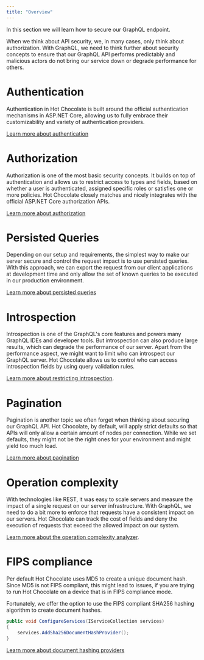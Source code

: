 ```yaml
---
title: "Overview"
---
```


In this section we will learn how to secure our GraphQL endpoint.

When we think about API security, we, in many cases, only think about authorization. With GraphQL, we need to think further about security concepts to ensure that our GraphQL API performs predictably and malicious actors do not bring our service down or degrade performance for others.

# Authentication

Authentication in Hot Chocolate is built around the official authentication mechanisms in ASP.NET Core, allowing us to fully embrace their customizability and variety of authentication providers.

[Learn more about authentication](/docs/hotchocolate/v12/security/authentication)

# Authorization

Authorization is one of the most basic security concepts. It builds on top of authentication and allows us to restrict access to types and fields, based on whether a user is authenticated, assigned specific roles or satisfies one or more policies. Hot Chocolate closely matches and nicely integrates with the official ASP.NET Core authorization APIs.

[Learn more about authorization](/docs/hotchocolate/v12/security/authorization)

# Persisted Queries

Depending on our setup and requirements, the simplest way to make our server secure and control the request impact is to use persisted queries. With this approach, we can export the request from our client applications at development time and only allow the set of known queries to be executed in our production environment.

[Learn more about persisted queries](/docs/hotchocolate/v12/performance/persisted-queries)

# Introspection

Introspection is one of the GraphQL's core features and powers many GraphQL IDEs and developer tools. But introspection can also produce large results, which can degrade the performance of our server. Apart from the performance aspect, we might want to limit who can introspect our GraphQL server. Hot Chocolate allows us to control who can access introspection fields by using query validation rules.

[Learn more about restricting introspection](/docs/hotchocolate/v12/server/introspection#disabling-introspection).

# Pagination

Pagination is another topic we often forget when thinking about securing our GraphQL API. Hot Chocolate, by default, will apply strict defaults so that APIs will only allow a certain amount of nodes per connection. While we set defaults, they might not be the right ones for your environment and might yield too much load.

[Learn more about pagination](/docs/hotchocolate/v12/fetching-data/pagination)

<!-- # Execution Timeout

By default, Hot Chocolate has an internal execution timeout of 30 seconds. This is to ensure that requests do not occupy server resources for an extended amount of time. Make sure that the execution options are correctly covering your use case.-->

<!-- # Query Depth

With GraphQL, we give the consumer of our API the ability to drill into our data graph arbitrarily. The user can pick and choose what data he or she needs. This is one of the powerful concepts with GraphQL. It also is one of its vulnerabilities. We need to control how deep a user can drill into our data graph to ensure that requests perform consistently.

[Learn more about query depth validation rules](/docs/hotchocolate/v12/security/query-depth). -->

# Operation complexity

With technologies like REST, it was easy to scale servers and measure the impact of a single request on our server infrastructure. With GraphQL, we need to do a bit more to enforce that requests have a consistent impact on our servers. Hot Chocolate can track the cost of fields and deny the execution of requests that exceed the allowed impact on our system.

[Learn more about the operation complexity analyzer](/docs/hotchocolate/v12/security/operation-complexity).

# FIPS compliance

Per default Hot Chocolate uses MD5 to create a unique document hash. Since MD5 is not FIPS compliant, this might lead to issues, if you are trying to run Hot Chocolate on a device that is in FIPS compliance mode.

Fortunately, we offer the option to use the FIPS compliant SHA256 hashing algorithm to create document hashes.

```csharp
public void ConfigureServices(IServiceCollection services)
{
    services.AddSha256DocumentHashProvider();
}
```

[Learn more about document hashing providers](/docs/hotchocolate/v12/performance/persisted-queries#hashing-algorithms)
